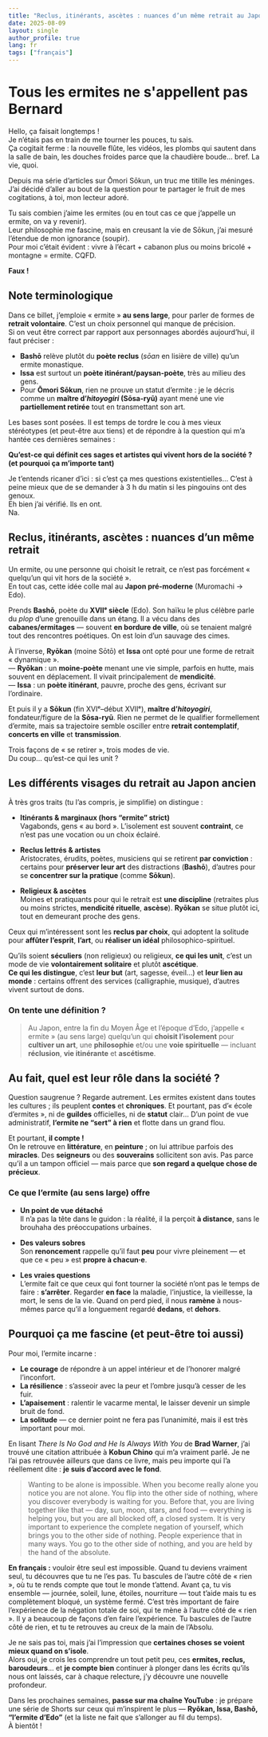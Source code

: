 ```yaml
---
title: "Reclus, itinérants, ascètes : nuances d’un même retrait au Japon pré-moderne."
date: 2025-08-09
layout: single
author_profile: true
lang: fr
tags: ["français"]
---
```


# Tous les ermites ne s'appellent pas Bernard

Hello, ça faisait longtemps !  
Je n’étais pas en train de me tourner les pouces, tu sais.  
Ça cogitait ferme : la nouvelle flûte, les vidéos, les plombs qui sautent dans la salle de bain, les douches froides parce que la chaudière boude… bref. La vie, quoi.

Depuis ma série d’articles sur Ōmori Sōkun, un truc me titille les méninges. J’ai décidé d’aller au bout de la question pour te partager le fruit de mes cogitations, à toi, mon lecteur adoré.

Tu sais combien j’aime les ermites (ou en tout cas ce que j’appelle un ermite, on va y revenir).  
Leur philosophie me fascine, mais en creusant la vie de Sōkun, j’ai mesuré l’étendue de mon ignorance (soupir).  
Pour moi c’était évident : vivre à l’écart + cabanon plus ou moins bricolé + montagne = ermite. CQFD.

**Faux !**

## Note terminologique

Dans ce billet, j’emploie « ermite » **au sens large**, pour parler de formes de **retrait volontaire**. C’est un choix personnel qui manque de précision.  
Si on veut être correct par rapport aux personnages abordés aujourd’hui, il faut préciser :

- **Bashō** relève plutôt du **poète reclus** (*sōan* en lisière de ville) qu’un ermite monastique.  
- **Issa** est surtout un **poète itinérant/paysan-poète**, très au milieu des gens.  
- Pour **Ōmori Sōkun**, rien ne prouve un statut d’ermite : je le décris comme un **maître d’*hitoyogiri* (Sōsa-ryū)** ayant mené une vie **partiellement retirée** tout en transmettant son art.

Les bases sont posées. Il est temps de tordre le cou à mes vieux stéréotypes (et peut-être aux tiens) et de répondre à la question qui m’a hantée ces dernières semaines :

**Qu’est-ce qui définit ces sages et artistes qui vivent hors de la société ? (et pourquoi ça m’importe tant)**

Je t’entends ricaner d’ici : si c’est ça mes questions existentielles… C’est à peine mieux que de se demander à 3 h du matin si les pingouins ont des genoux.  
Eh bien j’ai vérifié. Ils en ont.  
Na.

## Reclus, itinérants, ascètes : nuances d’un même retrait

Un ermite, ou une personne qui choisit le retrait, ce n’est pas forcément « quelqu’un qui vit hors de la société ».  
En tout cas, cette idée colle mal au **Japon pré-moderne** (Muromachi → Edo).

Prends **Bashō**, poète du **XVIIᵉ siècle** (Edo). Son haïku le plus célèbre parle du *plop* d’une grenouille dans un étang. Il a vécu dans des **cabanes/ermitages** — souvent **en bordure de ville**, où se tenaient malgré tout des rencontres poétiques. On est loin d’un sauvage des cimes.

À l’inverse, **Ryōkan** (moine Sōtō) et **Issa** ont opté pour une forme de retrait « dynamique ».  
— **Ryōkan** : un **moine-poète** menant une vie simple, parfois en hutte, mais souvent en déplacement. Il vivait principalement de **mendicité**.  
— **Issa** : un **poète itinérant**, pauvre, proche des gens, écrivant sur l’ordinaire.

Et puis il y a **Sōkun** (fin XVIᵉ–début XVIIᵉ), **maître d’*hitoyogiri***, fondateur/figure de la **Sōsa-ryū**. Rien ne permet de le qualifier formellement d’ermite, mais sa trajectoire semble osciller entre **retrait contemplatif**, **concerts en ville** et **transmission**.

Trois façons de « se retirer », trois modes de vie.  
Du coup… qu’est-ce qui les unit ?

## Les différents visages du retrait au Japon ancien

À très gros traits (tu l’as compris, je simplifie) on distingue :

- **Itinérants & marginaux (hors “ermite” strict)**  
  Vagabonds, gens « au bord ». L’isolement est souvent **contraint**, ce n’est pas une vocation ou un choix éclairé.

- **Reclus lettrés & artistes**  
  Aristocrates, érudits, poètes, musiciens qui se retirent **par conviction** : certains pour **préserver leur art** des distractions (**Bashō**), d’autres pour se **concentrer sur la pratique** (comme **Sōkun**).

- **Religieux & ascètes**  
  Moines et pratiquants pour qui le retrait est **une discipline** (retraites plus ou moins strictes, **mendicité rituelle**, **ascèse**). **Ryōkan** se situe plutôt ici, tout en demeurant proche des gens.

Ceux qui m’intéressent sont les **reclus par choix**, qui adoptent la solitude pour **affûter l’esprit**, **l’art**, ou **réaliser un idéal** philosophico-spirituel.

Qu’ils soient **séculiers** (non religieux) ou religieux, **ce qui les unit**, c’est un mode de vie **volontairement solitaire** et plutôt **ascétique**.  
**Ce qui les distingue**, c’est **leur but** (art, sagesse, éveil…) et **leur lien au monde** : certains offrent des services (calligraphie, musique), d’autres vivent surtout de dons.

### On tente une définition ?

> Au Japon, entre la fin du Moyen Âge et l’époque d’Edo, j’appelle « ermite » (au sens large) quelqu’un qui **choisit l’isolement** pour **cultiver un art**, une **philosophie** et/ou une **voie spirituelle** — incluant **réclusion**, **vie itinérante** et **ascétisme**.

## Au fait, quel est leur rôle dans la société ?

Question saugrenue ? Regarde autrement. Les ermites existent dans toutes les cultures ; ils peuplent **contes** et **chroniques**. Et pourtant, pas d’« école d’ermites », ni de **guildes** officielles, ni de **statut** clair… D’un point de vue administratif, **l’ermite ne “sert” à rien** et flotte dans un grand flou.

Et pourtant, **il compte !**  
On le retrouve en **littérature**, en **peinture** ; on lui attribue parfois des **miracles**. Des **seigneurs** ou des **souverains** sollicitent son avis. Pas parce qu’il a un tampon officiel — mais parce que **son regard a quelque chose de précieux**.

### Ce que l’ermite (au sens large) offre

- **Un point de vue détaché**  
  Il n’a pas la tête dans le guidon : la réalité, il la perçoit **à distance**, sans le brouhaha des préoccupations urbaines.

- **Des valeurs sobres**  
  Son **renoncement** rappelle qu’il faut **peu** pour vivre pleinement — et que ce « peu » est **propre à chacun·e**.

- **Les vraies questions**  
  L’ermite fait ce que ceux qui font tourner la société n’ont pas le temps de faire : **s’arrêter**. Regarder **en face** la maladie, l’injustice, la vieillesse, la mort, le sens de la vie. Quand on perd pied, il nous **ramène** à nous-mêmes parce qu’il a longuement regardé **dedans**, et **dehors**.

## Pourquoi ça me fascine (et peut-être toi aussi)

Pour moi, l’ermite incarne :

- **Le courage** de répondre à un appel intérieur et de l’honorer malgré l’inconfort.  
- **La résilience** : s’asseoir avec la peur et l’ombre jusqu’à cesser de les fuir.  
- **L’apaisement** : ralentir le vacarme mental, le laisser devenir un simple bruit de fond.  
- **La solitude** — ce dernier point ne fera pas l’unanimité, mais il est très important pour moi.

En lisant *There Is No God and He Is Always With You* de **Brad Warner**, j’ai trouvé une citation attribuée à **Kobun Chino** qui m’a vraiment parlé. Je ne l’ai pas retrouvée ailleurs que dans ce livre, mais peu importe qui l’a réellement dite : **je suis d’accord avec le fond**.

> Wanting to be alone is impossible. When you become really alone you notice you are not alone. You flip into the other side of nothing, where you discover everybody is waiting for you. Before that, you are living together like that — day, sun, moon, stars, and food — everything is helping you, but you are all blocked off, a closed system. It is very important to experience the complete negation of yourself, which brings you to the other side of nothing. People experience that in many ways. You go to the other side of nothing, and you are held by the hand of the absolute.

**En français :** vouloir être seul est impossible. Quand tu deviens vraiment seul, tu découvres que tu ne l’es pas. Tu bascules de l’autre côté de « rien », où tu te rends compte que tout le monde t’attend. Avant ça, tu vis ensemble — journée, soleil, lune, étoiles, nourriture — tout t’aide mais tu es complètement bloqué, un système fermé. C’est très important de faire l’expérience de la négation totale de soi, qui te mène à l’autre côté de « rien ». Il y a beaucoup de façons d’en faire l’expérience. Tu bascules de l’autre côté de rien, et tu te retrouves au creux de la main de l’Absolu.

Je ne sais pas toi, mais j’ai l’impression que **certaines choses se voient mieux quand on s’isole**.  
Alors oui, je crois les comprendre un tout petit peu, ces **ermites, reclus, baroudeurs**… et **je compte bien** continuer à plonger dans les écrits qu’ils nous ont laissés, car à chaque relecture, j’y découvre une nouvelle profondeur.

Dans les prochaines semaines, **passe sur ma chaîne YouTube** : je prépare une série de Shorts sur ceux qui m’inspirent le plus — **Ryōkan, Issa, Bashō, “l’ermite d’Edo”** (et la liste ne fait que s’allonger au fil du temps).  
À bientôt !

